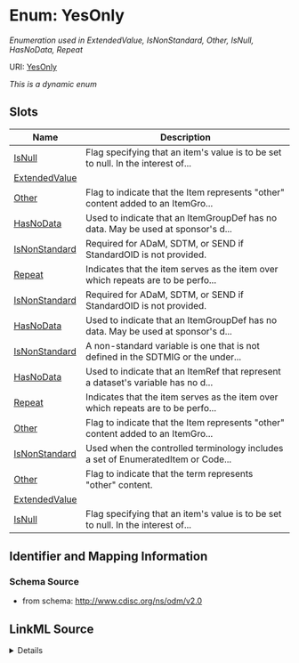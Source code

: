 # Enum: YesOnly




_Enumeration used in ExtendedValue, IsNonStandard, Other, IsNull, HasNoData, Repeat_



URI: [YesOnly](YesOnly)


_This is a dynamic enum_



## Slots

| Name | Description |
| ---  | --- |
| [IsNull](IsNull.md) | Flag specifying that an item's value is to be set to null. In the interest of... |
| [ExtendedValue](ExtendedValue.md) |  |
| [Other](Other.md) | Flag to indicate that the Item represents "other" content added to an ItemGro... |
| [HasNoData](HasNoData.md) | Used to indicate that an ItemGroupDef has no data. May be used at sponsor's d... |
| [IsNonStandard](IsNonStandard.md) | Required for ADaM, SDTM, or SEND if StandardOID is not provided. |
| [Repeat](Repeat.md) | Indicates that the item serves as the item over which repeats are to be perfo... |
| [IsNonStandard](IsNonStandard.md) | Required for ADaM, SDTM, or SEND if StandardOID is not provided. |
| [HasNoData](HasNoData.md) | Used to indicate that an ItemGroupDef has no data. May be used at sponsor's d... |
| [IsNonStandard](IsNonStandard.md) | A non-standard variable is one that is not defined in the SDTMIG or the under... |
| [HasNoData](HasNoData.md) | Used to indicate that an ItemRef that represent a dataset's variable has no d... |
| [Repeat](Repeat.md) | Indicates that the item serves as the item over which repeats are to be perfo... |
| [Other](Other.md) | Flag to indicate that the Item represents "other" content added to an ItemGro... |
| [IsNonStandard](IsNonStandard.md) | Used when the controlled terminology includes a set of EnumeratedItem or Code... |
| [Other](Other.md) | Flag to indicate that the term represents "other" content. |
| [ExtendedValue](ExtendedValue.md) |  |
| [IsNull](IsNull.md) | Flag specifying that an item's value is to be set to null. In the interest of... |






## Identifier and Mapping Information







### Schema Source


* from schema: http://www.cdisc.org/ns/odm/v2.0




## LinkML Source

<details>
```yaml
name: YesOnly
description: Enumeration used in ExtendedValue, IsNonStandard, Other, IsNull, HasNoData,
  Repeat
from_schema: http://www.cdisc.org/ns/odm/v2.0
rank: 1000

```
</details>
